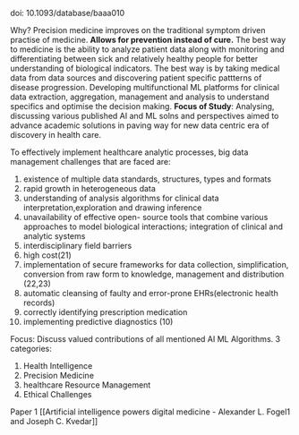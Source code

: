doi: 10.1093/database/baaa010




Why?
Precision medicine improves on the traditional symptom driven practise of medicine. **Allows for prevention instead of cure.**
The best way to medicine is the ability to analyze patient data along with monitoring and differentiating between sick and relatively healthy people for better understanding of biological indicators.
The best way is by taking medical data from data sources and discovering patient specific pattterns of disease progression.
Developing multifunctional ML platforms for clinical data extraction, aggregation, management and analysis to understand specifics and optimise the decision making. 
**Focus of Study**: Analysing, discussing various published AI and ML solns and perspectives aimed to advance academic solutions in paving way for new data centric era of discovery in health care.


To effectively implement healthcare analytic processes, big data management challenges that are faced are:
1)  existence of multiple data standards, structures, types and formats
2) rapid growth in heterogeneous data
3) understanding of analysis algorithms for clinical data interpretation,exploration and drawing inference
4) unavailability of effective open- source tools that combine various approaches to model biological interactions; integration of clinical and analytic systems
5) interdisciplinary field barriers
6) high cost(21)
7) implementation of secure frameworks for data collection, simplification, conversion from raw form to knowledge, management and distribution (22,23)
8) automatic cleansing of faulty and error-prone EHRs(electronic health records)
9) correctly identifying prescription medication
10) implementing predictive diagnostics (10)


Focus: 
Discuss valued contributions of all mentioned AI ML Algorithms. 3 categories:
1) Health Intelligence
2) Precision Medicine
3) healthcare Resource Management
4) Ethical Challenges

Paper 1
[[Artificial intelligence powers digital medicine - Alexander L. Fogel1 and Joseph C. Kvedar]]

